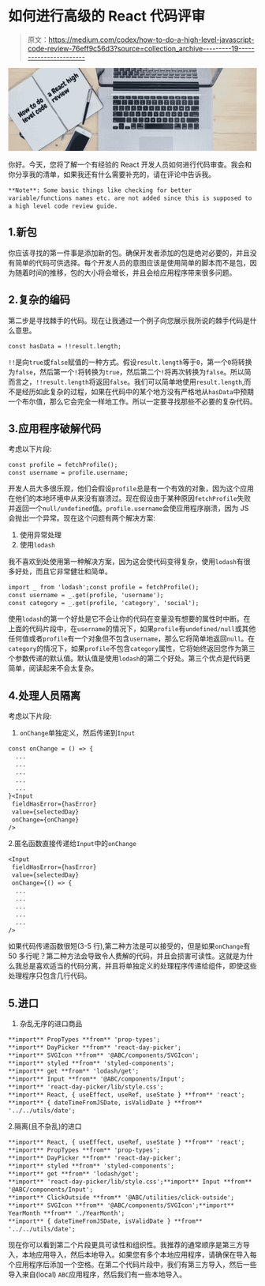 # 如何进行高级的 React 代码评审

> 原文：<https://medium.com/codex/how-to-do-a-high-level-javascript-code-review-76eff9c56d3?source=collection_archive---------19----------------------->

![](img/36843d8aff29f6e2393ba50be7b442e1.png)

你好。今天，您将了解一个有经验的 React 开发人员如何进行代码审查。我会和你分享我的清单，如果我还有什么需要补充的，请在评论中告诉我。

```
**Note**: Some basic things like checking for better variable/functions names etc. are not added since this is supposed to a high level code review guide.
```

## 1.新包

你应该寻找的第一件事是添加新的包。确保开发者添加的包是绝对必要的，并且没有简单的代码可供选择。每个开发人员的意图应该是使用简单的脚本而不是包，因为随着时间的推移，包的大小将会增长，并且会给应用程序带来很多问题。

## 2.复杂的编码

第二步是寻找棘手的代码。现在让我通过一个例子向您展示我所说的棘手代码是什么意思。

```
const hasData = !!result.length;
```

`!!`是向`true`或`false`赋值的一种方式。假设`result.length`等于`0`，第一个`0`将转换为`false`，然后第一个`!`将转换为`true`，然后第二个`!`将再次转换为`false`。所以简而言之，`!!result.length`将返回`false`。我们可以简单地使用`result.length`,而不是经历如此复杂的过程，如果在代码中的某个地方没有严格地从`hasData`中预期一个布尔值，那么它会完全一样地工作。所以一定要寻找那些不必要的复杂代码。

## 3.应用程序破解代码

考虑以下片段:

```
const profile = fetchProfile();
const username = profile.username;
```

开发人员大多很乐观，他们会假设`profile`总是有一个有效的对象，因为这个应用在他们的本地环境中从来没有崩溃过。现在假设由于某种原因`fetchProfile`失败并返回一个`null/undefined`值。`profile.username`会使应用程序崩溃，因为 JS 会抛出一个异常。现在这个问题有两个解决方案:

1.  使用异常处理
2.  使用`lodash`

我不喜欢到处使用第一种解决方案，因为这会使代码变得复杂，使用`lodash`有很多好处，而且它非常健壮和简单。

```
import _ from 'lodash';const profile = fetchProfile();
const username = _.get(profile, 'username');
const category = _.get(profile, 'category', 'social');
```

使用`lodash`的第一个好处是它不会让你的代码在变量没有想要的属性时中断。在上面的代码片段中，在`username`的情况下，如果`profile`有`undefined/null`或其他任何值或者`profile`有一个对象但不包含`username`，那么它将简单地返回`null`。在`category`的情况下，如果`profile`不包含`category`属性，它将始终返回您作为第三个参数传递的默认值。默认值是使用`lodash`的第二个好处。第三个优点是代码更简单，阅读起来不会太复杂。

## 4.处理人员隔离

考虑以下片段:

1.  `onChange`单独定义，然后传递到`Input`

```
const onChange = () => {
  ... 
  ...
  ...
  ...
  ...
}<Input
 fieldHasError={hasError}
 value={selectedDay}
 onChange={onChange}
/>
```

2.匿名函数直接传递给`Input`中的`onChange`

```
<Input
 fieldHasError={hasError}
 value={selectedDay}
 onChange={() => {
  ...
  ...
  ...
  ...
  ...
/>
```

如果代码传递函数很短(3-5 行),第二种方法是可以接受的，但是如果`onChange`有 50 多行呢？第二种方法会导致令人费解的代码，并且会损害可读性。这就是为什么我总是喜欢适当的代码分离，并且将单独定义的处理程序传递给组件，即使这些处理程序只包含几行代码。

## 5.进口

1.  杂乱无序的进口商品

```
**import** PropTypes **from** 'prop-types';
**import** DayPicker **from** 'react-day-picker';
**import** SVGIcon **from** '@ABC/components/SVGIcon';
**import** styled **from** 'styled-components';
**import** get **from** 'lodash/get';
**import** Input **from** '@ABC/components/Input';
**import** 'react-day-picker/lib/style.css';
**import** React, { useEffect, useRef, useState } **from** 'react';
**import** { dateTimeFromJSDate, isValidDate } **from** '../../utils/date';
```

2.隔离(且不杂乱)的进口

```
**import** React, { useEffect, useRef, useState } **from** 'react';
**import** PropTypes **from** 'prop-types';
**import** DayPicker **from** 'react-day-picker';
**import** styled **from** 'styled-components';
**import** get **from** 'lodash/get';
**import** 'react-day-picker/lib/style.css';**import** Input **from** '@ABC/components/Input';
**import** ClickOutside **from** '@ABC/utilities/click-outside';
**import** SVGIcon **from** '@ABC/components/SVGIcon';**import** YearMonth **from** './YearMonth';
**import** { dateTimeFromJSDate, isValidDate } **from** '../../utils/date';
```

现在你可以看到第二个片段更具可读性和组织性。我推荐的通常顺序是第三方导入，本地应用导入，然后本地导入。如果您有多个本地应用程序，请确保在导入每个应用程序后添加一个空格。在第二个代码片段中，我们有第三方导入，然后一些导入来自(local) `ABC`应用程序，然后我们有一些本地导入。